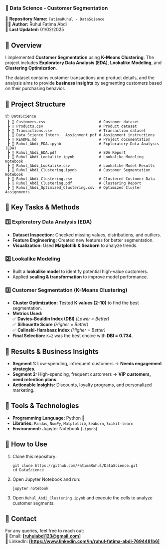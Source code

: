 
### **📌 Data Science - Customer Segmentation**  
📂 **Repository Name:** `FatimaRuhul - DataScience`  
👩‍💻 **Author:** Ruhul Fatima Abdi  
📅 **Last Updated:** 01/02/2025 


## **📌 Overview**
I implemented **Customer Segmentation** using **K-Means Clustering**. The project includes **Exploratory Data Analysis (EDA)**, **Lookalike Modeling**, and **Clustering Optimization**.

The dataset contains customer transactions and product details, and the analysis aims to provide **business insights** by segmenting customers based on their purchasing behavior.


## **📌 Project Structure**
```
📦 DataScience
 ┣ 📜 Customers.csv                        # Customer dataset
 ┣ 📜 Products.csv                         # Product dataset
 ┣ 📜 Transactions.csv                     # Transaction dataset
 ┣ 📜 Data Science Intern _ Assignment.pdf # Assignment instructions
 ┣ 📜 README.md                            # Project documentation
 ┣ 📜 Ruhul_Abdi_EDA.ipynb                 # Exploratory Data Analysis (EDA)
 ┣ 📜 Ruhul_Abdi_EDA.pdf                   # EDA Report
 ┣ 📜 Ruhul_Abdi_Lookalike.ipynb           # Lookalike Modeling Notebook
 ┣ 📜 Ruhul_Abdi_Lookalike.csv             # Lookalike Model Results
 ┣ 📜 Ruhul_Abdi_Clustering.ipynb          # Customer Segmentation Notebook
 ┣ 📜 Ruhul_Abdi_Clustering.csv            # Clustered Customer Data
 ┣ 📜 Ruhul_Abdi_Clustering.pdf            # Clustering Report
 ┣ 📜 Ruhul_Abdi_Optimized_Clustering.csv  # Optimized Cluster Assignments
```


## **📌 Key Tasks & Methods**
### **1️⃣ Exploratory Data Analysis (EDA)**
- **Dataset Inspection:** Checked missing values, distributions, and outliers.
- **Feature Engineering:** Created new features for better segmentation.
- **Visualization:** Used **Matplotlib & Seaborn** to analyze trends.

### **2️⃣ Lookalike Modeling**
- Built a **lookalike model** to identify potential high-value customers.
- Applied **scaling & transformation** to improve model performance.

### **3️⃣ Customer Segmentation (K-Means Clustering)**
- **Cluster Optimization:** Tested **K values (2-10)** to find the best segmentation.
- **Metrics Used:**  
  ✅ **Davies-Bouldin Index (DBI)** *(Lower = Better)*  
  ✅ **Silhouette Score** *(Higher = Better)*  
  ✅ **Calinski-Harabasz Index** *(Higher = Better)*  
- **Final Selection:** `K=2` was the best choice with **DBI = 0.734**.


## **📌 Results & Business Insights**
- **Segment 1:** Low-spending, infrequent customers → **Needs engagement strategies**.
- **Segment 2:** High-spending, frequent customers → **VIP customers, need retention plans**.
- **Actionable Insights:** Discounts, loyalty programs, and personalized marketing.



## **📌 Tools & Technologies**
- **Programming Language:** Python 🐍
- **Libraries:** `Pandas`, `NumPy`, `Matplotlib`, `Seaborn`, `Scikit-learn`
- **Environment:** Jupyter Notebook (`.ipynb`)



## **📌 How to Use**
1. Clone this repository:  
   ```
   git clone https://github.com/FatimaRuhul/DataScience.git
   cd DataScience
   ```
2. Open Jupyter Notebook and run:
   ```
   jupyter notebook
   ```
3. Open `Ruhul_Abdi_Clustering.ipynb` and execute the cells to analyze customer segments.



## **📌 Contact**
For any queries, feel free to reach out:  
📩 Email: **[ruhulabdi123@gmail.com]**  
📌 LinkedIn: **[https://www.linkedin.com/in/ruhul-fatima-abdi-7694481b6]**

